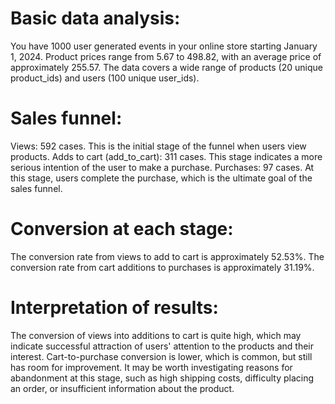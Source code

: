 # Basic data analysis:
You have 1000 user generated events in your online store starting January 1, 2024.
Product prices range from 5.67 to 498.82, with an average price of approximately 255.57.
The data covers a wide range of products (20 unique product_ids) and users (100 unique user_ids).
# Sales funnel:
Views: 592 cases. This is the initial stage of the funnel when users view products.
Adds to cart (add_to_cart): 311 cases. This stage indicates a more serious intention of the user to make a purchase.
Purchases: 97 cases. At this stage, users complete the purchase, which is the ultimate goal of the sales funnel.
# Conversion at each stage:
The conversion rate from views to add to cart is approximately 52.53%.
The conversion rate from cart additions to purchases is approximately 31.19%.
# Interpretation of results:
The conversion of views into additions to cart is quite high, which may indicate successful attraction of users' attention to the products and their interest.
Cart-to-purchase conversion is lower, which is common, but still has room for improvement. It may be worth investigating reasons for abandonment at this stage, such as high shipping costs, difficulty placing an order, or insufficient information about the product.

